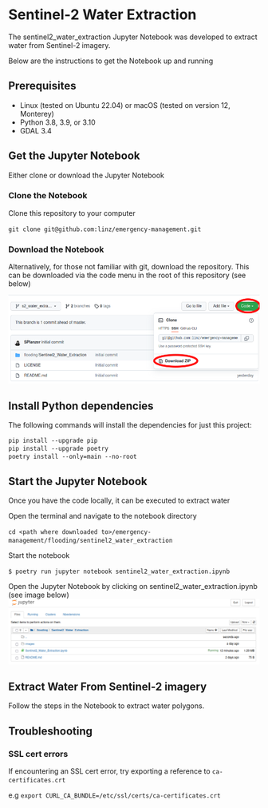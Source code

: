 # Sentinel-2 Water Extraction

The sentinel2_water_extraction Jupyter Notebook was developed to extract water
from Sentinel-2 imagery.

Below are the instructions to get the Notebook up and running

## Prerequisites

-  Linux (tested on Ubuntu 22.04) or macOS (tested on version 12, Monterey)
-  Python 3.8, 3.9, or 3.10
-  GDAL 3.4

## Get the Jupyter Notebook

Either clone or download the Jupyter Notebook

### Clone the Notebook

Clone this repository to your computer

`git clone git@github.com:linz/emergency-management.git`

### Download the Notebook

Alternatively, for those not familiar with git, download the repository. This
can be downloaded via the code menu in the root of this repository (see below)

![download notebook](images/download.png "download notebook")

## Install Python dependencies

The following commands will install the dependencies for just this project:

```shell
pip install --upgrade pip
pip install --upgrade poetry
poetry install --only=main --no-root
```

## Start the Jupyter Notebook

Once you have the code locally, it can be executed to extract water

Open the terminal and navigate to the notebook directory

`cd <path where downloaded to>/emergency-management/flooding/sentinel2_water_extraction`

Start the notebook

`$ poetry run jupyter notebook sentinel2_water_extraction.ipynb`

Open the Jupyter Notebook by clicking on sentinel2_water_extraction.ipynb (see
image below) ![jupyter dir](images/jupyter.png "jupyter dir")

## Extract Water From Sentinel-2 imagery

Follow the steps in the Notebook to extract water polygons.

## Troubleshooting

### SSL cert errors

If encountering an SSL cert error, try exporting a reference to
`ca-certificates.crt`

e.g `export CURL_CA_BUNDLE=/etc/ssl/certs/ca-certificates.crt`
